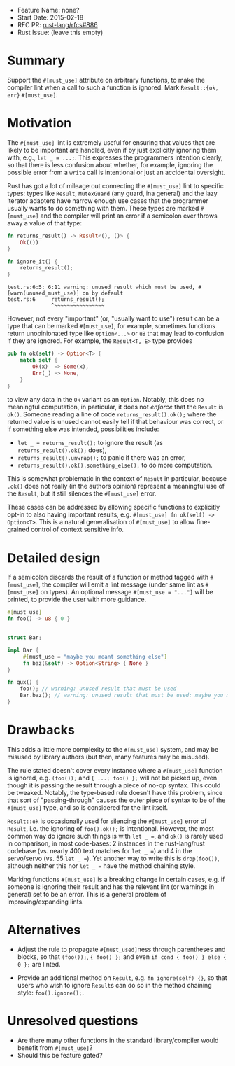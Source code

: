 - Feature Name: none?
- Start Date: 2015-02-18
- RFC PR: [rust-lang/rfcs#886](https://github.com/rust-lang/rfcs/pull/886)
- Rust Issue: (leave this empty)

# Summary

Support the `#[must_use]` attribute on arbitrary functions, to make
the compiler lint when a call to such a function is ignored. Mark
`Result::{ok, err}` `#[must_use]`.

# Motivation

The `#[must_use]` lint is extremely useful for ensuring that values
that are likely to be important are handled, even if by just
explicitly ignoring them with, e.g., `let _ = ...;`. This expresses
the programmers intention clearly, so that there is less confusion
about whether, for example, ignoring the possible error from a `write`
call is intentional or just an accidental oversight.

Rust has got a lot of mileage out connecting the `#[must_use]` lint to
specific types: types like `Result`, `MutexGuard` (any guard, ina
general) and the lazy iterator adapters have narrow enough use cases
that the programmer usually wants to do something with them. These
types are marked `#[must_use]` and the compiler will print an error if
a semicolon ever throws away a value of that type:

```rust
fn returns_result() -> Result<(), ()> {
    Ok(())
}

fn ignore_it() {
    returns_result();
}
```

```
test.rs:6:5: 6:11 warning: unused result which must be used, #[warn(unused_must_use)] on by default
test.rs:6     returns_result();
              ^~~~~~~~~~~~~~~~~
```

However, not every "important" (or, "usually want to use") result can
be a type that can be marked `#[must_use]`, for example, sometimes
functions return unopinionated type like `Option<...>` or `u8` that
may lead to confusion if they are ignored. For example, the `Result<T,
E>` type provides

```rust
pub fn ok(self) -> Option<T> {
    match self {
        Ok(x)  => Some(x),
        Err(_) => None,
    }
}
```

to view any data in the `Ok` variant as an `Option`. Notably, this
does no meaningful computation, in particular, it does not *enforce*
that the `Result` is `ok()`. Someone reading a line of code
`returns_result().ok();` where the returned value is unused
cannot easily tell if that behaviour was correct, or if something else
was intended, possibilities include:

- `let _ = returns_result();` to ignore the result (as
  `returns_result().ok();` does),
- `returns_result().unwrap();` to panic if there was an error,
- `returns_result().ok().something_else();` to do more computation.

This is somewhat problematic in the context of `Result` in particular,
because `.ok()` does not really (in the authors opinion) represent a
meaningful use of the `Result`, but it still silences the
`#[must_use]` error.

These cases can be addressed by allowing specific functions to
explicitly opt-in to also having important results, e.g. `#[must_use]
fn ok(self) -> Option<T>`. This is a natural generalisation of
`#[must_use]` to allow fine-grained control of context sensitive info.

# Detailed design

If a semicolon discards the result of a function or method tagged with
`#[must_use]`, the compiler will emit a lint message (under same lint
as `#[must_use]` on types). An optional message `#[must_use = "..."]`
will be printed, to provide the user with more guidance.

```rust
#[must_use]
fn foo() -> u8 { 0 }


struct Bar;

impl Bar {
     #[must_use = "maybe you meant something else"]
     fn baz(&self) -> Option<String> { None }
}

fn qux() {
    foo(); // warning: unused result that must be used
    Bar.baz(); // warning: unused result that must be used: maybe you meant something else
}
```


# Drawbacks

This adds a little more complexity to the `#[must_use]` system, and
may be misused by library authors (but then, many features may be
misused).

The rule stated doesn't cover every instance where a `#[must_use]`
function is ignored, e.g. `(foo());` and `{ ...; foo() };` will not be
picked up, even though it is passing the result through a piece of
no-op syntax. This could be tweaked. Notably, the type-based rule doesn't
have this problem, since that sort of "passing-through" causes the
outer piece of syntax to be of the `#[must_use]` type, and so is
considered for the lint itself.

`Result::ok` is occasionally used for silencing the `#[must_use]`
error of `Result`, i.e. the ignoring of `foo().ok();` is
intentional. However, the most common way do ignore such things is
with `let _ =`, and `ok()` is rarely used in comparison, in most
code-bases: 2 instances in the rust-lang/rust codebase (vs. nearly 400
text matches for `let _ =`) and 4 in the servo/servo (vs. 55 `let _
=`). Yet another way to write this is `drop(foo())`, although neither
this nor `let _ =` have the method chaining style.

Marking functions `#[must_use]` is a breaking change in certain cases,
e.g. if someone is ignoring their result and has the relevant lint (or
warnings in general) set to be an error. This is a general problem of
improving/expanding lints.

# Alternatives

- Adjust the rule to propagate `#[must_used]`ness through parentheses
  and blocks, so that `(foo());`, `{ foo() };` and even `if cond {
  foo() } else { 0 };` are linted.

- Provide an additional method on `Result`, e.g. `fn ignore(self) {}`, so
  that users who wish to ignore `Result`s can do so in the method
  chaining style: `foo().ignore();`.

# Unresolved questions

- Are there many other functions in the standard library/compiler
  would benefit from `#[must_use]`?
- Should this be feature gated?

